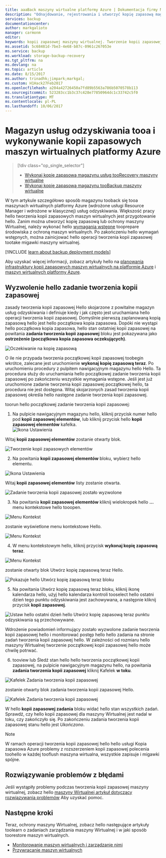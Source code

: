 ```yaml
---
title: aaaBack maszyny wirtualne platformy Azure | Dokumentacja firmy Microsoft
description: "Odnajdowanie, rejestrowania i utworzyć kopię zapasową magazynu usług odzyskiwania tooa maszyn wirtualnych platformy Azure."
services: backup
documentationcenter: 
author: markgalioto
manager: carmonm
editor: 
keywords: kopii zapasowej maszyny wirtualnej. Tworzenie kopii zapasowej maszyny wirtualnej; Kopia zapasowa i odzyskiwanie po awarii; ARM kopii zapasowej maszyny wirtualnej
ms.assetid: 5c68481d-7be3-4e68-b87c-0961c267053e
ms.service: backup
ms.workload: storage-backup-recovery
ms.tgt_pltfrm: na
ms.devlang: na
ms.topic: article
ms.date: 8/15/2017
ms.author: trinadhk;jimpark;markgal;
ms.custom: H1Hack27Feb2017
ms.openlocfilehash: a204a42726450a7fd89b5563a786b5070578b113
ms.sourcegitcommit: 523283cc1b3c37c428e77850964dc1c33742c5f0
ms.translationtype: MT
ms.contentlocale: pl-PL
ms.lasthandoff: 10/06/2017
---
```

# <a name="back-up-azure-virtual-machines-tooa-recovery-services-vault"></a>Magazyn usług odzyskiwania tooa i wykonywanie kopii zapasowych maszyn wirtualnych platformy Azure
> [!div class="op_single_selector"]
> * [Wykonaj kopię zapasową magazynu usług tooRecovery maszyny wirtualne](backup-azure-arm-vms.md)
> * [Wykonaj kopię zapasową magazynu tooBackup maszyny wirtualne](backup-azure-vms.md)
>
>

W tym artykule szczegółowo sposób magazynu tooback się tooa maszynach wirtualnych platformy Azure (wdrożone usługi Resource Manager i wdrożone w klasycznej) usług odzyskiwania. Większość pracy hello tworzenia kopii zapasowych maszyn wirtualnych jest przygotowanie hello. Zanim można utworzyć kopię zapasową lub ochrony maszyny Wirtualnej, należy wykonać hello [wymagania wstępne](backup-azure-arm-vms-prepare.md) tooprepare środowiska z ochroną maszyn wirtualnych. Po zakończeniu hello wymagań wstępnych, można zainicjować hello operacji tworzenia kopii zapasowej tootake migawki maszyny wirtualnej.


[!INCLUDE [learn about backup deployment models](../../includes/backup-deployment-models.md)]

Aby uzyskać więcej informacji, zobacz artykuły hello na [planowania infrastruktury kopii zapasowych maszyn wirtualnych na platformie Azure](backup-azure-vms-introduction.md) i [maszyn wirtualnych platformy Azure](https://azure.microsoft.com/documentation/services/virtual-machines/).

## <a name="triggering-hello-backup-job"></a>Wyzwolenie hello zadanie tworzenia kopii zapasowej
zasady tworzenia kopii zapasowej Hello skojarzone z powitalne magazyn usług odzyskiwania i definiuje kiedy i jak często jest uruchamiana hello operacji tworzenia kopii zapasowej. Domyślnie pierwszą zaplanowaną kopią zapasową hello jest hello początkowa kopia zapasowa. Dopóki nie wystąpi hello początkowa kopia zapasowa, hello stan ostatniej kopii zapasowej na powitania **zadania tworzenia kopii zapasowej** bloku jest pokazywana jako **ostrzeżenie (początkowa kopia zapasowa oczekujących)**.

![Oczekiwanie na kopię zapasową](./media/backup-azure-vms-first-look-arm/initial-backup-not-run.png)

O ile nie przypada tworzenia początkowej kopii zapasowej toobegin wkrótce, zalecane jest uruchomienie **wykonaj kopię zapasową teraz**. Po uruchomieniu procedury z pulpitem nawigacyjnym magazynu hello Hello. Ta procedura służy do uruchamiania hello początkowej zadanie tworzenia kopii zapasowej po zakończeniu wszystkie wymagania wstępne. Jeśli jest już uruchomione zadanie tworzenia kopii zapasowej początkowej hello, ta procedura nie jest dostępna. Witaj skojarzonych zasad tworzenia kopii zapasowej określa hello następne zadanie tworzenia kopii zapasowej.  

toorun hello początkowej zadanie tworzenia kopii zapasowej:

1. Na pulpicie nawigacyjnym magazynu hello, kliknij przycisk numer hello pod **kopii zapasowej elementów**, lub kliknij przycisk hello **kopii zapasowej elementów** kafelka. <br/>
  ![Ikona Ustawienia](./media/backup-azure-vms-first-look-arm/rs-vault-config-vm-back-up-now-1.png)

  Witaj **kopii zapasowej elementów** zostanie otwarty blok.

  ![Tworzenie kopii zapasowych elementów](./media/backup-azure-vms-first-look-arm/back-up-items-list.png)

2. Na powitania **kopii zapasowej elementów** bloku, wybierz hello elementu.

  ![Ikona Ustawienia](./media/backup-azure-vms-first-look-arm/back-up-items-list-selected.png)

  Witaj **kopii zapasowej elementów** listy zostanie otwarta. <br/>

  ![Zadanie tworzenia kopii zapasowej zostało wyzwolone](./media/backup-azure-vms-first-look-arm/backup-items-not-run.png)

3. Na powitania **kopii zapasowej elementów** kliknij wielokropek hello **...**  menu kontekstowe hello tooopen.

  ![Menu Kontekst](./media/backup-azure-vms-first-look-arm/context-menu.png)

  zostanie wyświetlone menu kontekstowe Hello.

  ![Menu Kontekst](./media/backup-azure-vms-first-look-arm/context-menu-small.png)

4. W menu kontekstowym hello, kliknij przycisk **wykonaj kopię zapasową teraz**.

  ![Menu Kontekst](./media/backup-azure-vms-first-look-arm/context-menu-small-backup-now.png)

  zostanie otwarty blok Utwórz kopię zapasową teraz Hello.

  ![Pokazuje hello Utwórz kopię zapasową teraz bloku](./media/backup-azure-vms-first-look-arm/backup-now-blade-short.png)

5. Na powitania Utwórz kopię zapasową teraz bloku, kliknij ikonę kalendarza hello, użyj hello kalendarza kontroli tooselect hello ostatni dzień tego punktu odzyskiwania jest zachowywana, a następnie kliknij przycisk **kopii zapasowej**.

  ![Ustaw hello ostatni dzień hello Utwórz kopię zapasową teraz punktu odzyskiwania są przechowywane.](./media/backup-azure-vms-first-look-arm/backup-now-blade-calendar.png)

  Wdrożenie powiadomień informujący zostało wyzwolone zadanie tworzenia kopii zapasowej hello i monitorować postęp hello hello zadania na stronie zadań tworzenia kopii zapasowej hello. W zależności od rozmiaru hello maszyny Wirtualnej tworzenie początkowej kopii zapasowej hello może chwilę potrwać.

6. tooview lub Śledź stan hello hello tworzenia początkowej kopii zapasowej, na pulpicie nawigacyjnym magazynu hello, na powitania **zadania tworzenia kopii zapasowej** kliknij Kafelek **w toku**.

  ![Kafelek Zadania tworzenia kopii zapasowej](./media/backup-azure-vms-first-look-arm/open-backup-jobs-1.png)

  zostanie otwarty blok zadania tworzenia kopii zapasowej Hello.

  ![Kafelek Zadania tworzenia kopii zapasowej](./media/backup-azure-vms-first-look-arm/backup-jobs-in-jobs-view-1.png)

  W hello **kopii zapasowej zadania** bloku widać hello stan wszystkich zadań. Sprawdź, czy hello kopii zapasowej dla maszyny Wirtualnej jest nadal w toku, czy zakończyło się. Po zakończeniu zadania tworzenia kopii zapasowej stanu hello jest *Ukończono*.

  > [!NOTE]
  > W ramach operacji tworzenia kopii zapasowej hello hello usługi Kopia zapasowa Azure problemy z rozszerzeniem kopii zapasowej polecenia toohello w każdej tooflush maszyna wirtualna, wszystkie zapisuje i migawki spójne.
  >
  >

## <a name="troubleshooting-errors"></a>Rozwiązywanie problemów z błędami
Jeśli wystąpiły problemy podczas tworzenia kopii zapasowej maszyny wirtualnej, zobacz hello [maszyny Wirtualnej artykuł dotyczący rozwiązywania problemów](backup-azure-vms-troubleshoot.md) Aby uzyskać pomoc.

## <a name="next-steps"></a>Następne kroki
Teraz, ochrony maszyny Wirtualnej, zobacz hello następujące artykuły toolearn o zadaniach zarządzania maszyny Wirtualnej i w jaki sposób toorestore maszyn wirtualnych.

* [Monitorowanie maszyn wirtualnych i zarządzanie nimi](backup-azure-manage-vms.md)
* [Przywracanie maszyn wirtualnych](backup-azure-arm-restore-vms.md)
